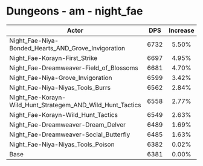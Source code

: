 # Dungeons - am - night_fae
| Actor | DPS | Increase |
|---|:---:|:---:|
|Night_Fae-Niya-Bonded_Hearts_AND_Grove_Invigoration|6732|5.50%|
|Night_Fae-Korayn-First_Strike|6697|4.95%|
|Night_Fae-Dreamweaver-Field_of_Blossoms|6681|4.70%|
|Night_Fae-Niya-Grove_Invigoration|6599|3.42%|
|Night_Fae-Niya-Niyas_Tools_Burrs|6562|2.84%|
|Night_Fae-Korayn-Wild_Hunt_Strategem_AND_Wild_Hunt_Tactics|6558|2.77%|
|Night_Fae-Korayn-Wild_Hunt_Tactics|6549|2.63%|
|Night_Fae-Dreamweaver-Dream_Delver|6489|1.69%|
|Night_Fae-Dreamweaver-Social_Butterfly|6485|1.63%|
|Night_Fae-Niya-Niyas_Tools_Poison|6382|0.02%|
|Base|6381|0.00%|

